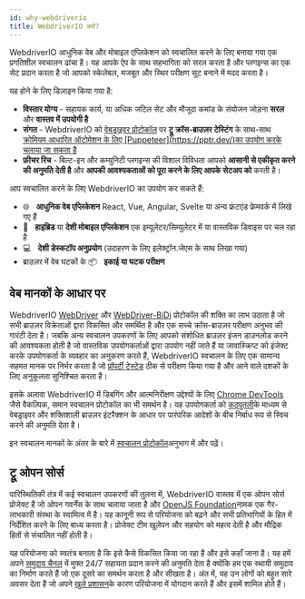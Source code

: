 ```yaml
---
id: why-webdriverio
title: WebdriverIO क्यों?
---
```


WebdriverIO आधुनिक वेब और मोबाइल एप्लिकेशन को स्वचालित करने के लिए बनाया गया एक प्रगतिशील स्वचालन ढांचा है। यह आपके ऐप के साथ सहभागिता को सरल करता है और प्लगइन्स का एक सेट प्रदान करता है जो आपको स्केलेबल, मजबूत और स्थिर परीक्षण सूट बनाने में मदद करता है।

यह होने के लिए डिज़ाइन किया गया है:

- __विस्तार योग्य__ - सहायक कार्य, या अधिक जटिल सेट और मौजूदा कमांड के संयोजन जोड़ना __सरल__ और __वास्तव में उपयोगी है__
- __संगत__ - WebdriverIO को [वेबड्राइवर प्रोटोकॉल](https://w3c.github.io/webdriver/) पर __ट्रू क्रॉस-ब्राउज़र टेस्टिंग__ के साथ-साथ [क्रोमियम आधारित ऑटोमेशन के लिए \[Puppeteer\](https://pptr.dev/)का उपयोग करके चलाया जा सकता है](https://chromedevtools.github.io/devtools-protocol/)
- __फ़ीचर रिच__ - बिल्ट-इन और कम्युनिटी प्लगइन्स की विशाल विविधता आपको __आसानी से एकीकृत करने की अनुमति देती है__ और __आपकी आवश्यकताओं को पूरा करने के लिए आपके सेटअप को__ करती है।

आप स्वचालित करने के लिए WebdriverIO का उपयोग कर सकते हैं:

- 🌐 <span>&nbsp;</span> __आधुनिक वेब एप्लिकेशन__ React, Vue, Angular, Svelte या अन्य फ्रंटएंड फ्रेमवर्क में लिखे गए हैं
- 📱 <span>&nbsp;</span> __हाइब्रिड__ या __देशी मोबाइल एप्लिकेशन__ एक इम्यूलेटर/सिम्युलेटर में या वास्तविक डिवाइस पर चल रहा है
- 💻 <span>&nbsp;</span> __देशी डेस्कटॉप अनुप्रयोग__ (उदाहरण के लिए इलेक्ट्रॉन.जेएस के साथ लिखा गया)
- ब्राउज़र में वेब घटकों के 📦 <span>&nbsp;</span> __इकाई या घटक परीक्षण__

## वेब मानकों के आधार पर

WebdriverIO [WebDriver](https://w3c.github.io/webdriver/) और [WebDriver-BiDi](https://github.com/w3c/webdriver-bidi) प्रोटोकॉल की शक्ति का लाभ उठाता है जो सभी ब्राउज़र विक्रेताओं द्वारा विकसित और समर्थित है और एक सच्चे क्रॉस-ब्राउज़र परीक्षण अनुभव की गारंटी देता है। जबकि अन्य स्वचालन उपकरणों के लिए आपको संशोधित ब्राउज़र इंजन डाउनलोड करने की आवश्यकता होती है जो वास्तविक उपयोगकर्ताओं द्वारा उपयोग नहीं जाते हैं या जावास्क्रिप्ट को इंजेक्ट करके उपयोगकर्ता के व्यवहार का अनुकरण करते हैं, WebdriverIO स्वचालन के लिए एक सामान्य सहमत मानक पर निर्भर करता है जो [प्रॉपर्टी टेस्टेड](https://wpt.fyi/results/webdriver/tests?label=experimental&label=master&aligned) ठीक से परीक्षण किया गया है और आने वाले दशकों के लिए अनुकूलता सुनिश्चित करता है।

इसके अलावा WebdriverIO में डिबगिंग और आत्मनिरीक्षण उद्देश्यों के लिए [Chrome DevTools](https://chromedevtools.github.io/devtools-protocol/) जैसे वैकल्पिक, समान स्वचालन प्रोटोकॉल का भी समर्थन है। यह उपयोगकर्ता को [कठपुतली](https://pptr.dev/)के माध्यम से वेबड्राइवर और शक्तिशाली ब्राउज़र इंटरैक्शन के आधार पर पारंपरिक आदेशों के बीच निर्बाध रूप से स्विच करने की अनुमति देता है।

इन स्वचालन मानकों के अंतर के बारे में [स्वचालन प्रोटोकॉल](automationProtocols)अनुभाग में और पढ़ें।

## ट्रू ओपन सोर्स

पारिस्थितिकी तंत्र में कई स्वचालन उपकरणों की तुलना में, WebdriverIO वास्तव में एक ओपन सोर्स प्रोजेक्ट है जो ओपन गवर्नेंस के साथ चलाया जाता है और [OpenJS Foundation](https://openjsf.org/)नामक एक गैर-लाभकारी संस्था के स्वामित्व में है। यह कानूनी रूप से परियोजना को बढ़ने और सभी प्रतिभागियों के हित में निर्देशित करने के लिए बाध्य करता है। प्रोजेक्ट टीम खुलेपन और सहयोग को महत्व देती है और मौद्रिक हितों से संचालित नहीं होती है।

यह परियोजना को स्वतंत्र बनाता है कि इसे कैसे विकसित किया जा रहा है और इसे कहाँ जाना है। यह हमें अपने [समुदाय चैनल](https://discord.webdriver.io) में मुफ्त 24/7 सहायता प्रदान करने की अनुमति देता है क्योंकि हम एक स्थायी समुदाय का निर्माण करते हैं जो एक दूसरे का समर्थन करता है और सीखता है। अंत में, यह उन लोगों को बहुत सारे अवसर देता है जो अपने [खुले प्रशासन](https://github.com/webdriverio/webdriverio/blob/main/GOVERNANCE.md)के कारण परियोजना में योगदान करते हैं और इसमें शामिल होते हैं।
